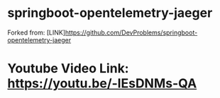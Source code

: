 # springboot-opentelemetry-jaeger
Forked from: [LINK]https://github.com/DevProblems/springboot-opentelemetry-jaeger
# Youtube Video Link: https://youtu.be/-lEsDNMs-QA
